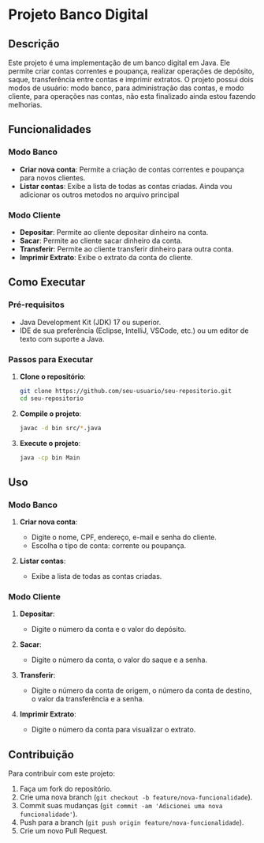 # Projeto Banco Digital

## Descrição

Este projeto é uma implementação de um banco digital em Java. Ele permite criar contas correntes e poupança, realizar operações de depósito, saque, transferência entre contas e imprimir extratos. O projeto possui dois modos de usuário: modo banco, para administração das contas, e modo cliente, para operações nas contas, não esta finalizado ainda estou fazendo melhorias.

## Funcionalidades

### Modo Banco

- **Criar nova conta**: Permite a criação de contas correntes e poupança para novos clientes.
- **Listar contas**: Exibe a lista de todas as contas criadas.
Ainda vou adicionar os outros metodos no arquivo principal

### Modo Cliente

- **Depositar**: Permite ao cliente depositar dinheiro na conta.
- **Sacar**: Permite ao cliente sacar dinheiro da conta.
- **Transferir**: Permite ao cliente transferir dinheiro para outra conta.
- **Imprimir Extrato**: Exibe o extrato da conta do cliente.

## Como Executar

### Pré-requisitos

- Java Development Kit (JDK) 17 ou superior.
- IDE de sua preferência (Eclipse, IntelliJ, VSCode, etc.) ou um editor de texto com suporte a Java.

### Passos para Executar

1. **Clone o repositório**:
    ```sh
    git clone https://github.com/seu-usuario/seu-repositorio.git
    cd seu-repositorio
    ```

2. **Compile o projeto**:
    ```sh
    javac -d bin src/*.java
    ```

3. **Execute o projeto**:
    ```sh
    java -cp bin Main
    ```

## Uso

### Modo Banco

1. **Criar nova conta**:
    - Digite o nome, CPF, endereço, e-mail e senha do cliente.
    - Escolha o tipo de conta: corrente ou poupança.

2. **Listar contas**:
    - Exibe a lista de todas as contas criadas.

### Modo Cliente

1. **Depositar**:
    - Digite o número da conta e o valor do depósito.

2. **Sacar**:
    - Digite o número da conta, o valor do saque e a senha.

3. **Transferir**:
    - Digite o número da conta de origem, o número da conta de destino, o valor da transferência e a senha.

4. **Imprimir Extrato**:
    - Digite o número da conta para visualizar o extrato.

## Contribuição

Para contribuir com este projeto:

1. Faça um fork do repositório.
2. Crie uma nova branch (`git checkout -b feature/nova-funcionalidade`).
3. Commit suas mudanças (`git commit -am 'Adicionei uma nova funcionalidade'`).
4. Push para a branch (`git push origin feature/nova-funcionalidade`).
5. Crie um novo Pull Request.